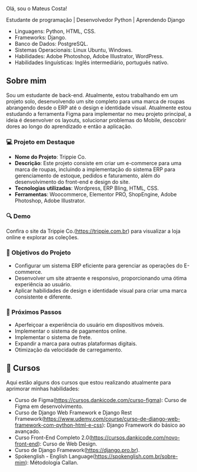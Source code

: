 Olá, sou o Mateus Costa!

Estudante de programação | Desenvolvedor Python | Aprendendo Django

- Linguagens: Python, HTML, CSS.
- Frameworks: Django.
- Banco de Dados: PostgreSQL.
- Sistemas Operacionais: Linux Ubuntu, Windows.
- Habilidades: Adobe Photoshop, Adobe Illustrator, WordPress.
- Habilidades linguísticas: Inglês intermediário, português nativo.

## Sobre mim

Sou um estudante de back-end. Atualmente, estou trabalhando em um projeto solo, desenvolvendo um site completo para uma marca de roupas abrangendo desde o ERP até o design e identidade visual.
Atualmente estou estudando a ferramenta Figma para implementar no meu projeto principal, a ideia é desenvolver os layouts, solucionar problemas do Mobile, descobrir dores ao longo do aprendizado e então a aplicação.

### 💻 Projeto em Destaque

- **Nome do Projeto**: Trippie Co.
- **Descrição**: Este projeto consiste em criar um e-commerce para uma marca de roupas, incluindo a implementação do sistema ERP para gerenciamento de estoque, pedidos e faturamento, além do desenvolvimento do front-end e design do site.
- **Tecnologias utilizadas**: Wordpress, ERP Bling, HTML, CSS.
- **Ferramentas**: Woocommerce, Elementor PRO, ShopEngine, Adobe Photoshop, Adobe Illustrator.

### 🔍 Demo

Confira o site da Trippie Co.(https://trippie.com.br) para visualizar a loja online e explorar as coleções.

### 🚀 Objetivos do Projeto

- Configurar um sistema ERP eficiente para gerenciar as operações do E-commerce.
- Desenvolver um site atraente e responsivo, proporcionando uma ótima experiência ao usuário.
- Aplicar habilidades de design e identidade visual para criar uma marca consistente e diferente.

### 🌟 Próximos Passos

- Aperfeiçoar a experiência do usuário em dispositivos móveis.
- Implementar o sistema de pagamentos online.
- Implementar o sistema de frete.
- Expandir a marca para outras plataformas digitais.
- Otimização da velocidade de carregamento.

## 📖 Cursos

Aqui estão alguns dos cursos que estou realizando atualmente para aprimorar minhas habilidades:

- Curso de Figma(https://cursos.dankicode.com/curso-figma): Curso de Figma em desenvolvimento.
- Curso de Django Web Framework e Django Rest Framework(https://www.udemy.com/course/curso-de-django-web-framework-com-python-html-e-css): Django Framework do básico ao avançado.
- Curso Front-End Completo 2.0(https://cursos.dankicode.com/novo-front-end): Curso de Web Design.
- Curso de Django Framework(https://django.pro.br).
- Spokenglish - English Language(https://spokenglish.com.br/sobre-mim): Métodologia Callan.


<!--
**costamat/costamat** is a ✨ _special_ ✨ repository because its `README.md` (this file) appears on your GitHub profile.

Here are some ideas to get you started:

- 🔭 I’m currently working on ...
- 🌱 I’m currently learning ...
- 👯 I’m looking to collaborate on ...
- 🤔 I’m looking for help with ...
- 💬 Ask me about ...
- 📫 How to reach me: ...
- 😄 Pronouns: ...
- ⚡ Fun fact: ...
-->
